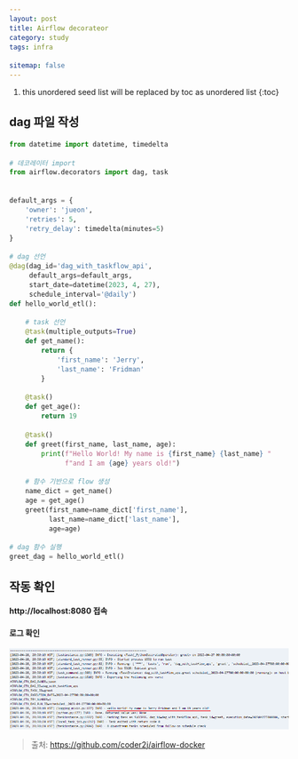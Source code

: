 ```yaml
---
layout: post
title: Airflow decorateor
category: study
tags: infra

sitemap: false
---
```

1. this unordered seed list will be replaced by toc as unordered list
{:toc}

## dag 파일 작성
```py
from datetime import datetime, timedelta

# 데코레이터 import
from airflow.decorators import dag, task


default_args = {
    'owner': 'jueon',
    'retries': 5,
    'retry_delay': timedelta(minutes=5)
}

# dag 선언
@dag(dag_id='dag_with_taskflow_api', 
     default_args=default_args, 
     start_date=datetime(2023, 4, 27), 
     schedule_interval='@daily')
def hello_world_etl():

    # task 선언
    @task(multiple_outputs=True)
    def get_name():
        return {
            'first_name': 'Jerry',
            'last_name': 'Fridman'
        }

    @task()
    def get_age():
        return 19

    @task()
    def greet(first_name, last_name, age):
        print(f"Hello World! My name is {first_name} {last_name} "
              f"and I am {age} years old!")
    
    # 함수 기반으로 flow 생성
    name_dict = get_name()
    age = get_age()
    greet(first_name=name_dict['first_name'], 
          last_name=name_dict['last_name'],
          age=age)

# dag 함수 실행
greet_dag = hello_world_etl()
```
## 작동 확인
#### http://localhost:8080 접속
#### 로그 확인
![](/assets/img/post/airflow_decorator/decorator1.png)


  
>출처: https://github.com/coder2j/airflow-docker